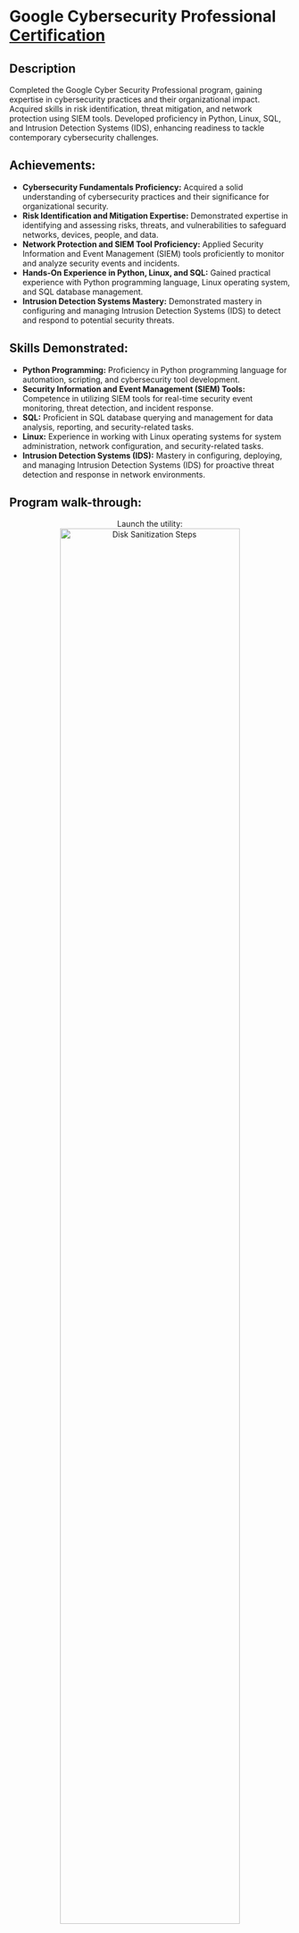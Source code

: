 <h1>Google Cybersecurity Professional <a href="https://coursera.org/share/33e8a1903deedeb27b4425fc980df449">Certification</a> </h1>

<h2>Description</h2>

Completed the Google Cyber Security Professional program, gaining expertise in cybersecurity practices and their organizational impact. Acquired skills in risk identification, threat mitigation, and network protection using SIEM tools. Developed proficiency in Python, Linux, SQL, and Intrusion Detection Systems (IDS), enhancing readiness to tackle contemporary cybersecurity challenges.



<h2>Achievements:</h2>

- **Cybersecurity Fundamentals Proficiency:** Acquired a solid understanding of cybersecurity practices and their significance for organizational security.
- **Risk Identification and Mitigation Expertise:** Demonstrated expertise in identifying and assessing risks, threats, and vulnerabilities to safeguard networks, devices, people, and data.
- **Network Protection and SIEM Tool Proficiency:** Applied Security Information and Event Management (SIEM) tools proficiently to monitor and analyze security events and incidents.
- **Hands-On Experience in Python, Linux, and SQL:** Gained practical experience with Python programming language, Linux operating system, and SQL database management.
- **Intrusion Detection Systems Mastery:**  Demonstrated mastery in configuring and managing Intrusion Detection Systems (IDS) to detect and respond to potential security threats.

<h2>Skills Demonstrated: </h2>

- **Python Programming:** Proficiency in Python programming language for automation, scripting, and cybersecurity tool development.
- **Security Information and Event Management (SIEM) Tools:** Competence in utilizing SIEM tools for real-time security event monitoring, threat detection, and incident response.
- **SQL:** Proficient in SQL database querying and management for data analysis, reporting, and security-related tasks.
- **Linux:** Experience in working with Linux operating systems for system administration, network configuration, and security-related tasks.
- **Intrusion Detection Systems (IDS):** Mastery in configuring, deploying, and managing Intrusion Detection Systems (IDS) for proactive threat detection and response in network environments.
  
<h2>Program walk-through:</h2>

<p align="center">
Launch the utility: <br/>
<img src="https://i.imgur.com/62TgaWL.png" height="80%" width="80%" alt="Disk Sanitization Steps"/>
<br />
<br />
Select the disk:  <br/>
<img src="https://i.imgur.com/tcTyMUE.png" height="80%" width="80%" alt="Disk Sanitization Steps"/>
<br />
<br />
Enter the number of passes: <br/>
<img src="https://i.imgur.com/nCIbXbg.png" height="80%" width="80%" alt="Disk Sanitization Steps"/>
<br />
<br />
Confirm your selection:  <br/>
<img src="https://i.imgur.com/cdFHBiU.png" height="80%" width="80%" alt="Disk Sanitization Steps"/>
<br />
<br />
Wait for process to complete (may take some time):  <br/>
<img src="https://i.imgur.com/JL945Ga.png" height="80%" width="80%" alt="Disk Sanitization Steps"/>
<br />
<br />
Sanitization complete:  <br/>
<img src="https://i.imgur.com/K71yaM2.png" height="80%" width="80%" alt="Disk Sanitization Steps"/>
<br />
<br />
Observe the wiped disk:  <br/>
<img src="https://i.imgur.com/AeZkvFQ.png" height="80%" width="80%" alt="Disk Sanitization Steps"/>
</p>

<!--
 ```diff
- text in red
+ text in green
! text in orange
# text in gray
@@ text in purple (and bold)@@
```
--!>
